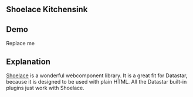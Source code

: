 ## Shoelace Kitchensink

## Demo
<div
    id="shoelace_kitchensink"
    data-fetch-url="'/examples/shoelace_kitchensink/data'"
    data-on-load="$$get"
>
     Replace me
</div>

## Explanation
[Shoelace](https://shoelace.style/) is a wonderful webcomponent library. It is a great fit for Datastar, because it is designed to be used with plain HTML.  All the Datastar built-in plugins just work with Shoelace.
